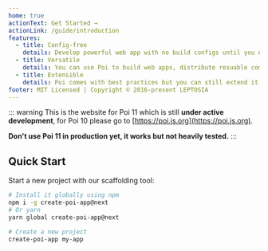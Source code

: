 ```yaml
---
home: true
actionText: Get Started →
actionLink: /guide/introduction
features:
  - title: Config-free
    details: Develop powerful web app with no build configs until you need.
  - title: Versatile
    details: You can use Poi to build web apps, distribute resuable components, bundle Electron apps et al.
  - title: Extensible
    details: Poi comes with best practices but you can still extend it to any shape you like via config file or Node.js API.
footer: MIT Licensed | Copyright © 2016-present LEPTOSIA
---
```


::: warning 
This is the website for Poi 11 which is still __under active development__, for Poi 10 please go to [https://poi.js.org](https://poi.js.org).

__Don't use Poi 11 in production yet, it works but not heavily tested.__
:::

## Quick Start

Start a new project with our scaffolding tool:

```bash
# Install it globally using npm
npm i -g create-poi-app@next
# Or yarn
yarn global create-poi-app@next

# Create a new project
create-poi-app my-app
```